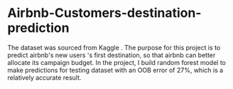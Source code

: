 # Airbnb-Customers-destination-prediction
The dataset was sourced from Kaggle . 
The purpose for this project is to predict airbnb's new users 's first destination, 
so that airbnb can better allocate its campaign budget.
In the project, I build random forest model to make predictions for testing dataset with an OOB error of 27%, which is a relatively accurate result.
